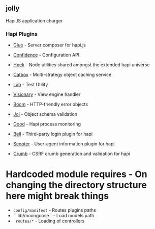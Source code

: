 ## jolly
HapiJS application charger

### Hapi Plugins 
- [Glue](https://github.com/hapijs/glue) - Server composer for hapi.js
- [Confidence](https://github.com/hapijs/confidence) - Configuration API
- [Hoek](https://github.com/hapijs/hoek) - Node utilities shared amongst the extended hapi universe
- [Catbox](https://github.com/hapijs/catbox) - Multi-strategy object caching service
- [Lab](https://github.com/hapijs/lab) - Test Utility
- [Visionary](https://github.com/hapijs/visionary)  - View engine handler

- [Boom](https://github.com/hapijs/boom) - HTTP-friendly error objects
- [Joi](https://github.com/hapijs/joi) - Object schema validation
- [Good](https://github.com/hapijs/good) - Hapi process monitoring
- [Bell](https://github.com/hapijs/bell) - Third-party login plugin for hapi
- [Scooter](https://github.com/hapijs/scooter) - User-agent information plugin for hapi
- [Crumb](https://github.com/hapijs/crumb) - CSRF crumb generation and validation for hapi



# Hardcoded module requires - On changing the directory structure here might break things 
- ```config/manifest``` - Routes plugins paths
- ```lib/moongoose`` - Load models path
- ``` routes/*``` - Loading of controllers



